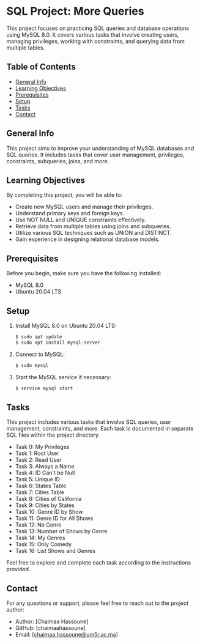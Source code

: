 # SQL Project: More Queries

This project focuses on practicing SQL queries and database operations using MySQL 8.0. It covers various tasks that involve creating users, managing privileges, working with constraints, and querying data from multiple tables.

## Table of Contents

- [General Info](#general-info)
- [Learning Objectives](#learning-objectives)
- [Prerequisites](#prerequisites)
- [Setup](#setup)
- [Tasks](#tasks)
- [Contact](#contact)

## General Info

This project aims to improve your understanding of MySQL databases and SQL queries. It includes tasks that cover user management, privileges, constraints, subqueries, joins, and more.

## Learning Objectives

By completing this project, you will be able to:

- Create new MySQL users and manage their privileges.
- Understand primary keys and foreign keys.
- Use NOT NULL and UNIQUE constraints effectively.
- Retrieve data from multiple tables using joins and subqueries.
- Utilize various SQL techniques such as UNION and DISTINCT.
- Gain experience in designing relational database models.

## Prerequisites

Before you begin, make sure you have the following installed:

- MySQL 8.0
- Ubuntu 20.04 LTS

## Setup

1. Install MySQL 8.0 on Ubuntu 20.04 LTS:

   ```bash
   $ sudo apt update
   $ sudo apt install mysql-server
2. Connect to MySQL:
   ```bash
   $ sudo mysql

3. Start the MySQL service if necessary:
   ```bash
   $ service mysql start

## Tasks

This project includes various tasks that involve SQL queries, user management, constraints, and more. Each task is documented in separate SQL files within the project directory.

- Task 0: My Privileges
- Task 1: Root User
- Task 2: Read User
- Task 3: Always a Name
- Task 4: ID Can't be Null
- Task 5: Unique ID
- Task 6: States Table
- Task 7: Cities Table
- Task 8: Cities of California
- Task 9: Cities by States
- Task 10: Genre ID by Show
- Task 11: Genre ID for All Shows
- Task 12: No Genre
- Task 13: Number of Shows by Genre
- Task 14: My Genres
- Task 15: Only Comedy
- Task 16: List Shows and Genres

Feel free to explore and complete each task according to the instructions provided.

## Contact

For any questions or support, please feel free to reach out to the project author:

- Author: [Chaimaa Hassoune]
- GitHub: [chaimaahassoune]
- Email: [chaimaa.hassoune@um5r.ac.ma]

